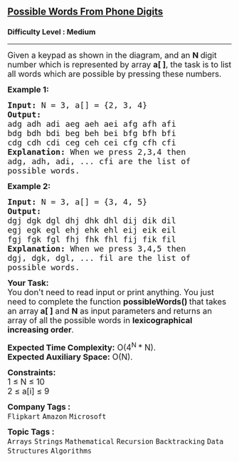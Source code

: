 <h2><a href="https://practice.geeksforgeeks.org/problems/possible-words-from-phone-digits-1587115620/1?page=1&status[]=unsolved&sprint=94ade6723438d94ecf0c00c3937dad55&sortBy=submissions">Possible Words From Phone Digits</a></h2><h3>Difficulty Level : Medium</h3><hr><div class="problems_problem_content__Xm_eO"><p><span style="font-size: 18px;">Given a keypad as shown in the diagram, and an <strong>N </strong>digit number which is represented by array <strong>a[ ]</strong>, the task is to list all words which are possible by pressing these numbers.</span><br><img src="https://media.geeksforgeeks.org/img-practice/PROD/addEditProblem/701199/Web/Other/a1d54f48-0118-45d8-a8ab-7551ed72df27_1685086793.png" alt=""></p>
<p><span style="font-size: 18px;"><strong>Example 1:</strong></span></p>
<pre><span style="font-size: 18px;"><strong>Input: </strong>N = 3, a[] = {2, 3, 4}
<strong>Output:
</strong>adg adh adi aeg aeh aei afg afh afi 
bdg bdh bdi beg beh bei bfg bfh bfi 
cdg cdh cdi ceg ceh cei cfg cfh cfi 
<strong>Explanation: </strong>When we press 2,3,4 then 
adg, adh, adi, ... cfi are the list of 
possible words.</span>
</pre>
<p><span style="font-size: 18px;"><strong>Example 2:</strong></span></p>
<pre><span style="font-size: 18px;"><strong>Input: </strong>N = 3, a[] = {3, 4, 5}
<strong>Output:
</strong>dgj dgk dgl dhj dhk dhl dij dik dil 
egj egk egl ehj ehk ehl eij eik eil 
fgj fgk fgl fhj fhk fhl fij fik fil<strong>
Explanation: </strong>When we press 3,4,5 then 
dgj, dgk, dgl, ... fil are the list of 
possible words.</span></pre>
<p><span style="font-size: 18px;"><strong>Your Task:</strong><br>You don't need to read input or print anything.&nbsp;You just need to complete the function <strong>possibleWords()&nbsp;</strong>that takes an array<strong> </strong><strong>a[ ]</strong> and <strong>N</strong> as input&nbsp;parameters<strong> </strong>and returns an array of&nbsp;all the possible words in <strong>lexicographical increasing order</strong>.&nbsp;</span></p>
<p><span style="font-size: 18px;"><strong>Expected Time Complexity:</strong>&nbsp;O(4<sup>N</sup></span><span style="font-size: 18px;"><sup>&nbsp;</sup>* N).<br><strong>Expected Auxiliary Space:</strong>&nbsp;O(N).</span></p>
<p><span style="font-size: 18px;"><strong>Constraints:</strong><br>1 ≤ N ≤ 10<br>2 ≤ a[i] ≤ 9</span></p></div><p><span style=font-size:18px><strong>Company Tags : </strong><br><code>Flipkart</code>&nbsp;<code>Amazon</code>&nbsp;<code>Microsoft</code>&nbsp;<br><p><span style=font-size:18px><strong>Topic Tags : </strong><br><code>Arrays</code>&nbsp;<code>Strings</code>&nbsp;<code>Mathematical</code>&nbsp;<code>Recursion</code>&nbsp;<code>Backtracking</code>&nbsp;<code>Data Structures</code>&nbsp;<code>Algorithms</code>&nbsp;